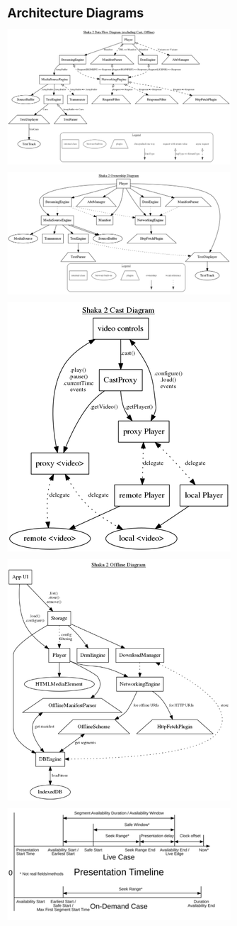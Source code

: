 # Architecture Diagrams

<img
  src="../design/dataflow.gv.png"
  alt="Shaka data flow diagram"
  style="max-width: 100%">

<img
  src="../design/ownership.gv.png"
  alt="Shaka ownership diagram"
  style="max-width: 100%">

<img
  src="../design/cast.gv.png"
  alt="Shaka cast diagram"
  style="max-width: 100%;">

<img
  src="../design/offline.gv.png"
  alt="Shaka offline diagram"
  style="max-width: 100%">

<img
  src="../design/timeline.svg"
  alt="PresentationTimeline diagram"
  style="max-width: 100%">

